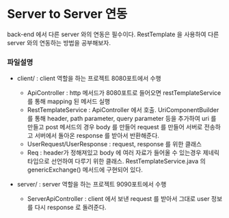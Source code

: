 # Server to Server 연동 

back-end 에서 다른 server 와의 연동은 필수이다. RestTemplate 을 사용하여 다른 server 와의 연동하는 방법을 공부해보자. 



### 파일설명
- client/ : client 역할을 하는 프로젝트 8080포트에서 수행
  - ApiController : http 메서드가 8080포트로 들어오면 restTemplateService 를 통해 mapping 된 메서드 실행
  - RestTemplateService : ApiController 에서 호출. UriComponentBuilder 를 통해 header, path parameter, query parameter 등을 추가하여 uri 를 만들고 post 메서드의 경우 body 를 만들어 request 를 만들어 서버로 전송하고 서버에서 돌아온 response 를 받아서 반환해준다.
  - UserRequest/UserResponse : request, response 를 위한 클래스
  - Req : header가 정해져있고 body 에 여러 자료가 들어올 수 있는경우 제네릭 타입으로 선언하여 다루기 위한 클래스. RestTemplateService.java 의 genericExchange() 메서드에 구현되어 있다.


- server/ : server 역할을 하는 프로젝트 9090포트에서 수행
  - ServerApiController : client 에서 보낸 request 를 받아서 그대로 user 정보를 다시 response 로 돌려준다.


